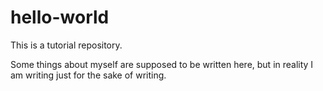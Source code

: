 # hello-world
This is a tutorial repository.

Some things about myself are supposed to be written here, but in reality I am writing just for the sake of writing.
